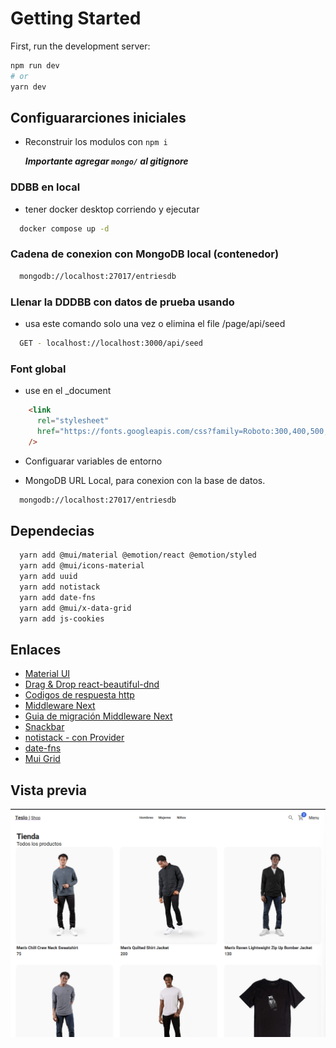 # Getting Started

First, run the development server:

```bash
npm run dev
# or
yarn dev
```

## Configuararciones iniciales

- Reconstruir los modulos con `npm i`

    ***Importante agregar `mongo/` al gitignore***

### DDBB en local

- tener docker desktop corriendo y ejecutar

``` bash
  docker compose up -d
```

### Cadena de conexion con MongoDB local (contenedor)

``` bash
  mongodb://localhost:27017/entriesdb
```

### Llenar la DDDBB con datos de prueba usando

- usa este comando solo una vez o elimina el file /page/api/seed

```bash
  GET - localhost://localhost:3000/api/seed
```

### Font global

- use en el _document

``` html
    <link
      rel="stylesheet"
      href="https://fonts.googleapis.com/css?family=Roboto:300,400,500,700&display=swap"
    />
```

- Configuarar variables de entorno

- MongoDB URL Local, para conexion con la base de datos.

``` bash
  mongodb://localhost:27017/entriesdb
```

## Dependecias

``` bash
  yarn add @mui/material @emotion/react @emotion/styled
  yarn add @mui/icons-material
  yarn add uuid
  yarn add notistack
  yarn add date-fns
  yarn add @mui/x-data-grid
  yarn add js-cookies
```

## Enlaces

- [Material UI](https://mui.com/)
- [Drag & Drop react-beautiful-dnd](https://www.npmjs.com/package/react-beautiful-dnd)
- [Codigos de respuesta http](https://developer.mozilla.org/es/docs/Web/HTTP/Status)
- [Middleware Next](https://nextjs.org/docs/advanced-features/middleware)
- [Guia de migración Middleware Next](https://nextjs.org/docs/messages/middleware-upgrade-guide#breaking-changes)
- [Snackbar](https://mui.com/material-ui/react-snackbar/)
- [notistack - con Provider](https://github.com/iamhosseindhv/notistack)
- [date-fns](https://date-fns.org/)
- [Mui Grid](https://mui.com/x/react-data-grid/getting-started/#main-content)

## Vista previa

![Home](assets/home.png)
